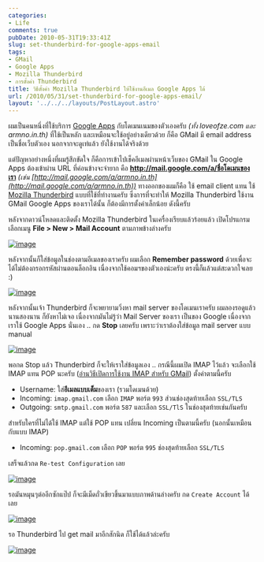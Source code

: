 ```yaml
---
categories:
- Life
comments: true
pubDate: 2010-05-31T19:33:41Z
slug: set-thunderbird-for-google-apps-email
tags:
- GMail
- Google Apps
- Mozilla Thunderbird
- การตั้งค่า Thunderbird
title: วิธีตั้งค่า Mozilla Thunderbird ให้ใช้งานอีเมล Google Apps ได้
url: /2010/05/31/set-thunderbird-for-google-apps-email/
layout: '../../../layouts/PostLayout.astro'
---
```


ผมเป็นคนหนึ่งที่ใช้บริการ [Google Apps](http://www.google.com/apps/index1.html) กับโดเมนเนมของตัวเองครับ _(ทั้ง loveofze.com และ armno.in.th)_ ที่ใช้เป็นหลัก และเหมือนจะใช้อยู่อย่างเดียวด้วย ก็คือ GMail มี email address เป็นชื่อเว็บตัวเอง นอกจากจะดูเท่แล้ว ยังใช้งานได้จริงด้วย



แต่ปัญหาอย่างหนึ่งที่ผมรู้สึกขัดใจ ก็คือการเข้าไปเช็คอีเมลผ่านหน้าเว็บของ GMail ใน Google Apps ต้องเข้าผ่าน URL ที่ค่อนข้างจะจำยาก คือ **http://mail.google.com/a/ชื่อโดเมนของเรา** _(เช่น [http://mail.google.com/a/armno.in.th](http://mail.google.com/a/armno.in.th))_ ทางออกของผมก็คือ ใช้ email client แทน ใช้ [Mozilla Thunderbird](http://www.mozillamessaging.com/en-US/thunderbird/) แบบที่ใช้ที่ทำงานครับ ซึ่งการที่จะทำให้ Mozilla Thunderbird ใช้งาน GMail Google Apps ของเราได้นั้น ก็ต้องมีการตั้งค่าเล็กน้อย ดังนี้ครับ



หลังจากดาวน์โหลดและติดตั้ง Mozilla Thunderbird ในเครื่องเรียบแล้วร้อยแล้ว เปิดโปรแกรม เลือกเมนู **File > New > Mail Account** ตามภาพข้างล่างครับ



[![image](https://files.armno.in.th/uploads/2010/05/image_thumb1.png)](https://files.armno.in.th/uploads/2010/05/image1.png)



หลังจากนั้นก็ใส่ข้อมูลในช่องตามอีเมลของเราครับ ผมเลือก **Remember password** ด้วยเพื่อจะได้ไม่ต้องกรอกรหัสผ่านตอนล็อกอิน เนื่องจากใช้คอมฯของตัวเองน่ะครับ ตรงนี้ก็แล้วแต่สะดวกใจเลย :)



[![image](https://files.armno.in.th/uploads/2010/05/image_thumb2.png)](https://files.armno.in.th/uploads/2010/05/image2.png)



หลังจากนั้นเจ้า Thunderbird ก็จะพยายามวิ่งหา mail server ของโดเมนเราครับ ผมลองรอดูแล้ว นานสองนาน ก็ยังหาไม่เจอ เนื่องจากมันไม่รู้ว่า Mail Server ของเรา เป็นของ Google เนื่องจากเราใช้ Google Apps นั่นเอง .. กด **Stop** เลยครับ เพราะว่าเราต้องใส่ข้อมูล mail server แบบ manual



[![image](https://files.armno.in.th/uploads/2010/05/image_thumb3.png)](https://files.armno.in.th/uploads/2010/05/image3.png)



พอกด Stop แล้ว Thunderbird ก็จะให้เราใส่ข้อมูลเอง .. กรณีนี้ผมเปิด IMAP ไว้แล้ว จะเลือกใช้ IMAP แทน POP นะครับ ([อ่านวิธีเปิดการใช้งาน IMAP สำหรับ GMail](http://mail.google.com/support/bin/answer.py?answer=77695)) ตั้งค่าตามนี้ครับ

* Username: ใส่**อีเมลแบบเต็ม**ของเรา (รวมโดเมนด้วย)
* Incoming: `imap.gmail.com` เลือก `IMAP` พอร์ต `993` ส่วนช่องสุดท้ายเลือก `SSL/TLS`
* Outgoing: `smtp.gmail.com` พอร์ต `587` และเลือก `SSL/TlS` ในช่องสุดท้ายเช่นกันครับ

สำหรับใครที่ไม่ได้ใช้ IMAP แต่ใช้ POP แทน เปลี่ยน Incoming เป็นตามนี้ครับ (นอกนั้นเหมือนกับแบบ IMAP)

* Incoming: `pop.gmail.com` เลือก `POP` พอร์ต `995` ช่องสุดท้ายเลือก `SSL/TLS`

เสร็จแล้วกด `Re-test Configuration` เลย

[![image](https://files.armno.in.th/uploads/2010/05/image_thumb4.png)](https://files.armno.in.th/uploads/2010/05/image4.png)

รอมันหมุนๆต่ออีกซักแป๊ป ก็จะมีเม็ดถั่วเขียวขึ้นมาแบบภาพด้านล่างครับ กด `Create Account` ได้เลย

[![image](https://files.armno.in.th/uploads/2010/05/image_thumb5.png)](https://files.armno.in.th/uploads/2010/05/image5.png)

รอ Thunderbird ไป get mail มาอีกสักนิด ก็ใช้ได้แล้วล่ะครับ

[![image](https://files.armno.in.th/uploads/2010/05/image_thumb6.png)](https://files.armno.in.th/uploads/2010/05/image6.png)
